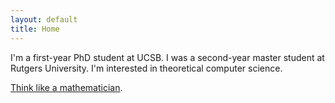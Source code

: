 ```yaml
---
layout: default
title: Home
---
```


I'm a first-year PhD student at UCSB. I was a second-year master student at Rutgers University. I'm interested in theoretical computer science.
 

[Think like a mathematician](https://sites.math.rutgers.edu/~saks/300S/Part1.pdf).
